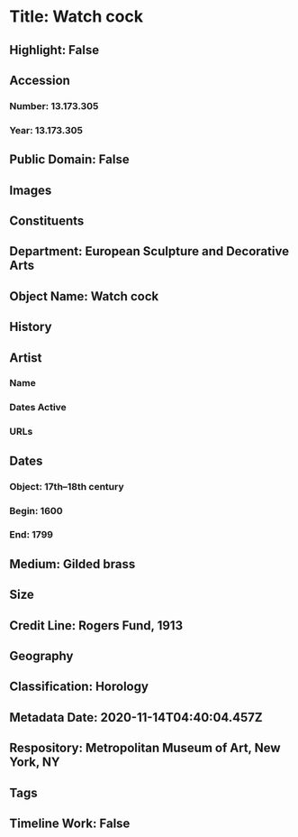 # Title: Watch cock
## Highlight: False
## Accession
### Number: 13.173.305
### Year: 13.173.305
## Public Domain: False
## Images
## Constituents
## Department: European Sculpture and Decorative Arts
## Object Name: Watch cock
## History
## Artist
### Name
### Dates Active
### URLs
## Dates
### Object: 17th–18th century
### Begin: 1600
### End: 1799
## Medium: Gilded brass
## Size
## Credit Line: Rogers Fund, 1913
## Geography
## Classification: Horology
## Metadata Date: 2020-11-14T04:40:04.457Z
## Respository: Metropolitan Museum of Art, New York, NY
## Tags
## Timeline Work: False